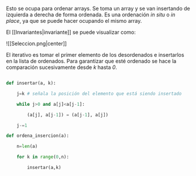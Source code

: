 
Esto se ocupa para ordenar arrays. Se toma un array y se van insertando de izquierda a derecha de forma ordenada. Es una ordenación *in situ* o *in place*, ya que se puede hacer ocupando el mismo array. 

El [[Invariantes|invariante]] se puede visualizar como: 

![[Seleccion.png|center]]

El iterativo es tomar el primer elemento de los desordenados e insertarlos en la lista de ordenados. Para garantizar que esté ordenado se hace la comparación sucesivamente desde *k* hasta *0*. 

```Python 

def insertar(a, k):

	j=k # señala la posición del elemento que está siendo insertado

	while j>0 and a[j]<a[j-1]:

		(a[j], a[j-1]) = (a[j-1], a[j])

	j-=1

def ordena_insercion(a):

	n=len(a)

	for k in range(0,n):

		insertar(a,k)

```
